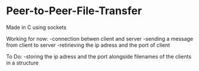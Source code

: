 # Peer-to-Peer-File-Transfer
Made in C using sockets

Working for now:
  -connection betwen client and server
  -sending a message from client to server
  -retirieving the ip adress and the port of client
  
To Do:
  -storing the ip adress and the port alongside filenames of the clients in a structure
  
